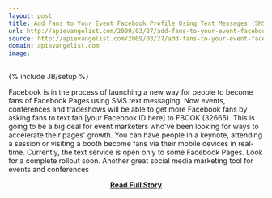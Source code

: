 ```yaml
---
layout: post
title: Add Fans to Your Event Facebook Profile Using Text Messages (SMS)
url: http://apievangelist.com/2009/03/27/add-fans-to-your-event-facebook-profile-using-text-messages-sms/
source: http://apievangelist.com/2009/03/27/add-fans-to-your-event-facebook-profile-using-text-messages-sms/
domain: apievangelist.com
image: 
---
```

{% include JB/setup %}<p>Facebook is in the process of launching a new way for people to become fans of Facebook Pages using SMS text messaging.
Now events, conferences and tradeshows will be able to get more Facebook fans by asking fans to text fan [your Facebook ID here] to FBOOK (32665).
This is going to be a big deal for event marketers who've been looking for ways to accelerate their pages' growth.
You can have people in a keynote, attending a session or visiting a booth become fans via their mobile devices in real-time.
Currently, the text service is open only to some Facebook Pages. Look for a complete rollout soon. Another great social media marketing tool for events and conferences</p>
<center><p><a href="http://apievangelist.com/2009/03/27/add-fans-to-your-event-facebook-profile-using-text-messages-sms/" style='padding:25px; font-sze:18px; font-weight: bold;'>Read Full Story</a></p></center>
